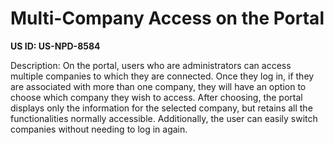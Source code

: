 # Multi-Company Access on the Portal

**US ID: US-NPD-8584**

Description: On the portal, users who are administrators can access multiple companies to which they are connected. Once they log in, if they are associated with more than one company, they will have an option to choose which company they wish to access. After choosing, the portal displays only the information for the selected company, but retains all the functionalities normally accessible. Additionally, the user can easily switch companies without needing to log in again.